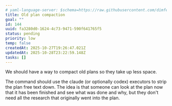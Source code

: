 ```yaml
---
# yaml-language-server: $schema=https://raw.githubusercontent.com/dimfeld/llmutils/main/schema/rmplan-plan-schema.json
title: Old plan compaction
goal: ""
id: 144
uuid: fa3280d0-1624-4c73-9471-590f641765f5
status: pending
priority: low
temp: false
createdAt: 2025-10-27T19:26:47.021Z
updatedAt: 2025-10-28T23:22:59.148Z
tasks: []
---
```


We should have a way to compact old plans so they take up less space.

The command should use the claude (or optionally codex) executors to strip the plan free text down. The idea is that someone can look at the plan now that it has been finished and see what was done and why, but they don't need all the research that originally went into the plan.
